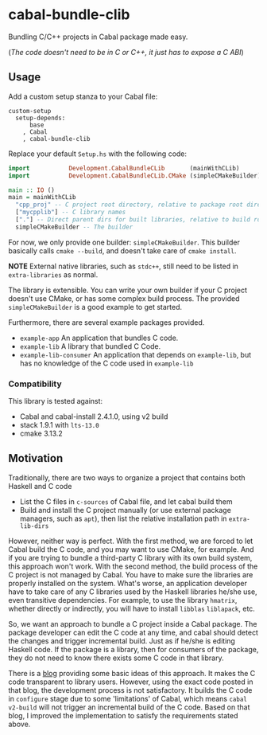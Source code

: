 # cabal-bundle-clib

Bundling C/C++ projects in Cabal package made easy.

(*The code doesn't need to be in C or C++, it just has to expose a C ABI*)

## Usage

Add a custom setup stanza to your Cabal file:

```Cabal
custom-setup
  setup-depends:
      base
    , Cabal
    , cabal-bundle-clib
```

Replace your default `Setup.hs` with the following code:
```haskell
import           Development.CabalBundleCLib       (mainWithCLib)
import           Development.CabalBundleCLib.CMake (simpleCMakeBuilder)

main :: IO ()
main = mainWithCLib
  "cpp_proj" -- C project root directory, relative to package root directory
  ["mycpplib"] -- C library names
  ["."] -- Direct parent dirs for built libraries, relative to build root dir.
  simpleCMakeBuilder -- The builder
```
For now, we only provide one builder: `simpleCMakeBuilder`. This builder
basically calls `cmake --build`, and doesn't take care of `cmake install`.

**NOTE** External native libraries, such as `stdc++`, still need to be listed
in `extra-libraries` as normal.

The library is extensible. You can write your own builder if your C project
doesn't use CMake, or has some complex build process. The provided
`simpleCMakeBuilder` is a good example to get started.

Furthermore, there are several example packages provided.
- `example-app` An application that bundles C code.
- `example-lib` A library that bundled C Code.
- `example-lib-consumer` An application that depends on `example-lib`, but has
  no knowledge of the C code used in `example-lib`

### Compatibility

This library is tested against:
- Cabal and cabal-install 2.4.1.0, using v2 build
- stack 1.9.1 with `lts-13.0`
- cmake 3.13.2

## Motivation

Traditionally, there are two ways to organize a project that contains both
Haskell and C code
- List the C files in `c-sources` of Cabal file, and let cabal build them
- Build and install the C project manually (or use external package managers,
  such as `apt`), then list the relative installation path in `extra-lib-dirs`

However, neither way is perfect. With the first method, we are forced to let
Cabal build the C code, and you may want to use CMake, for example. And if you
are trying to bundle a third-party C library with its own build system, this
approach won't work. With the second method, the build process of the C project
is not managed by Cabal. You have to make sure the libraries are properly
installed on the system. What's worse, an application developer have to take
care of any C libraries used by the Haskell libraries he/she use, even
transitive dependencies. For example, to use the library `hmatrix`, whether
directly or indirectly, you will have to install `libblas` `liblapack`, etc.

So, we want an approach to bundle a C project inside a Cabal package. The
package developer can edit the C code at any time, and cabal should detect the
changes and trigger incremental build. Just as if he/she is editing Haskell
code. If the package is a library, then for consumers of the package, they do
not need to know there exists some C code in that library.

There is a [blog][1] providing some basic ideas of this approach. It makes the C
code transparent to library users. However, using the exact code posted in that
blog, the development process is not satisfactory. It builds the C code in
`configure` stage due to some 'limitations' of Cabal, which means `cabal
v2-build` will not trigger an incremental build of the C code. Based on that blog,
I improved the implementation to satisfy the requirements stated above.

[1]: https://codinginfinity.me/post/2015-04-18/haskell_and_cpp
